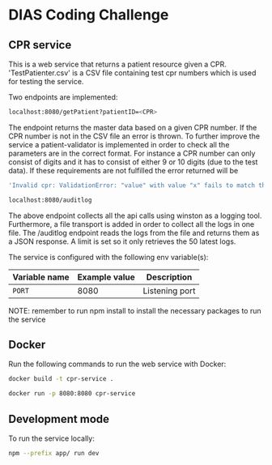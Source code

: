 # DIAS Coding Challenge 

## CPR service
This is a web service that returns a patient resource given a CPR. 'TestPatienter.csv' is a CSV file containing test cpr numbers which is used for testing the service.

Two endpoints are implemented:

```sh
localhost:8080/getPatient?patientID=<CPR>
```
The endpoint returns the master data based on a given CPR number. If the CPR number is not in the CSV file an error is thrown. To further improve the service a patient-validator is implemented in order to check all the parameters are in the correct format. For instance a CPR number can only consist of digits and it has to consist of either 9 or 10 digits (due to the test data). If these requirements are not fulfilled the error returned will be
```sh
'Invalid cpr: ValidationError: "value" with value "x" fails to match the required pattern: /^[0-9]{9,10}/"''
```

```sh
localhost:8080/auditlog
```


The above endpoint collects all the api calls using winston as a logging tool. Furthermore, a file transport is added in order to collect all the logs in one file. The /auditlog endpoint reads the logs from the file and returns them as a JSON response. A limit is set so it only retrieves the 50 latest logs. 

The service is configured with the following env variable(s):

| Variable name          | Example value               | Description                                                                                                                  |
| ---------------------- | --------------------------- | ---------------------------------------------------------------------------------------------------------------------------- |
| `PORT`                 | 8080                        | Listening port      

NOTE: remember to run npm install to install the necessary packages to run the service

## Docker

Run the following commands to run the web service with Docker:

```sh
docker build -t cpr-service .
```
```sh
docker run -p 8080:8080 cpr-service
```

## Development mode

To run the service locally:

```sh
npm --prefix app/ run dev
```
